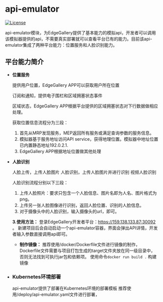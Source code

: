 # api-emulator

[![License](https://img.shields.io/badge/License-Apache%202.0-blue.svg)](https://opensource.org/licenses/Apache-2.0)


api-emulator模块，为EdgeGallery提供了基本能力的模拟api，开发者可以调用该模拟器提供的api，不需要真实部署就可以查看平台已有的能力。目前该api-emulator集成了两种平台能力：位置服务和人脸识别能力。

## 平台能力简介

- **位置服务**

  提供用户位置，EdgeGallery APP可以获取用户所在位置
  
  订阅和通知，提供电子围栏和区域拥塞状态事件
  
  区域状态，EdgeGallery APP根据平台提供的区域拥塞状态对下行数据做相应处理。
  
  获取位置信息流程分为三段：
  1. 首先从MRP发现服务，MEP返回所有服务或满足查询参数的服务信息。
  2. 模拟器基于服务地址访问API service，获得地理位置。模拟器中地址位置已内置静态地址192.0.2.1.
  3. EdgeGallery APP根据地址位置做其他处理

- **人脸识别**

  人脸上传，上传人脸图片
  人脸识别，上传人脸图片并进行识别
  视频人脸识别
  
  人脸识别流程分别以下三段：
  1. 上传人脸照片：要求只包含一个人脸信息、图片名即为人名、图片格式为png。
  2. 上传另一张人脸图像进行识别，返回人脸位置、识别的人脸信息。
  3. 对于摄像头中的人脸识别，输入摄像头的url，即可。
  
  **3.使用方法：** 
  登录EdgeGallery开发者平台：https://159.138.133.87:30092 。
  新建项目后会自动启动一个api-emulator容器，界面会弹出API详情，开发者输入参数直接调用api即可。
  
  - **制作镜像：** 推荐使用/docker/Dockerfile文件进行镜像的制作，Dockerfile文件需要与项目打包生成的target文件夹放在同一级目录中，否则无法找到可执行jar包和依赖项。
  使用命令`docker run build .` 构建镜像
  
- ### Kubernetes环境部署

  api-emulator提供了部署在Kubernetes环境的部署模板
  推荐使用/deploy/api-emulator.yaml文件进行部署，
  
